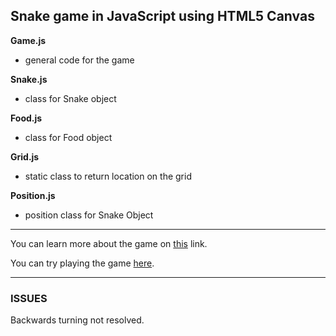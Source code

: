 ## Snake game in JavaScript using HTML5 Canvas

**Game.js**
* general code for the game

**Snake.js**  
* class for Snake object

**Food.js**
* class for Food object

**Grid.js**
* static class to return location on the grid

**Position.js**
* position class for Snake Object

---
You can learn more about the game on [this](https://en.wikipedia.org/wiki/Snake_(video_game_genre)) link.

You can try playing the game [here](https://tinozg.github.io/SnakeGame/index.html).

---
### ISSUES
Backwards turning not resolved.

